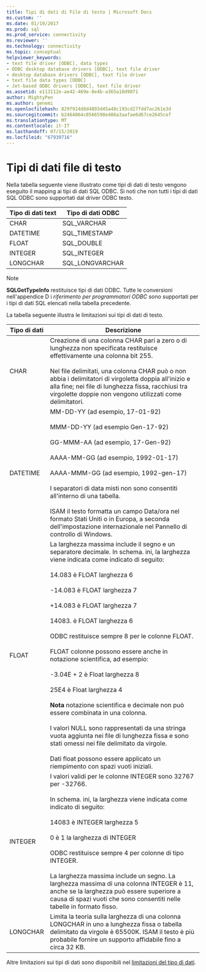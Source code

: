 ```yaml
---
title: Tipi di dati di File di testo | Microsoft Docs
ms.custom: ''
ms.date: 01/19/2017
ms.prod: sql
ms.prod_service: connectivity
ms.reviewer: ''
ms.technology: connectivity
ms.topic: conceptual
helpviewer_keywords:
- text file driver [ODBC], data types
- ODBC desktop database drivers [ODBC], text file driver
- desktop database drivers [ODBC], text file driver
- text file data types [ODBC]
- Jet-based ODBC drivers [ODBC], text file driver
ms.assetid: e113112e-ae42-469e-8e4b-a365a10d9071
author: MightyPen
ms.author: genemi
ms.openlocfilehash: 829f924d8d4893d45a48c193cd27fdd7ac261e3d
ms.sourcegitcommit: b2464064c0566590e486a3aafae6d67ce2645cef
ms.translationtype: MT
ms.contentlocale: it-IT
ms.lasthandoff: 07/15/2019
ms.locfileid: "67939716"
---
```

# <a name="text-file-data-types"></a>Tipi di dati file di testo
Nella tabella seguente viene illustrato come tipi di dati di testo vengono eseguito il mapping ai tipi di dati SQL ODBC. Si noti che non tutti i tipi di dati SQL ODBC sono supportati dal driver ODBC testo.  
  
|Tipo di dati text|Tipo di dati ODBC|  
|--------------------|--------------------|  
|CHAR|SQL_VARCHAR|  
|DATETIME|SQL_TIMESTAMP|  
|FLOAT|SQL_DOUBLE|  
|INTEGER|SQL_INTEGER|  
|LONGCHAR|SQL_LONGVARCHAR|  
  
> [!NOTE]  
>  **SQLGetTypeInfo** restituisce tipi di dati ODBC. Tutte le conversioni nell'appendice D i *riferimento per programmatori ODBC* sono supportati per i tipi di dati SQL elencati nella tabella precedente.  
  
 La tabella seguente illustra le limitazioni sui tipi di dati di testo.  
  
|Tipo di dati|Descrizione|  
|---------------|-----------------|  
|CHAR|Creazione di una colonna CHAR pari a zero o di lunghezza non specificata restituisce effettivamente una colonna bit 255.<br /><br /> Nel file delimitati, una colonna CHAR può o non abbia i delimitatori di virgoletta doppia all'inizio e alla fine; nei file di lunghezza fissa, racchiusi tra virgolette doppie non vengono utilizzati come delimitatori.|  
|DATETIME|MM-DD-YY (ad esempio, 17-01-92)<br /><br /> MMM-DD-YY (ad esempio Gen-17-92)<br /><br /> GG-MMM-AA (ad esempio, 17-Gen-92)<br /><br /> AAAA-MM-GG (ad esempio, 1992-01-17)<br /><br /> AAAA-MMM-GG (ad esempio, 1992-gen-17)<br /><br /> I separatori di data misti non sono consentiti all'interno di una tabella.<br /><br /> ISAM il testo formatta un campo Data/ora nel formato Stati Uniti o in Europa, a seconda dell'impostazione internazionale nel Pannello di controllo di Windows.|  
|FLOAT|La larghezza massima include il segno e un separatore decimale. In schema. ini, la larghezza viene indicata come indicato di seguito:<br /><br /> 14.083 è FLOAT larghezza 6<br /><br /> -14.083 è FLOAT larghezza 7<br /><br /> +14.083 è FLOAT larghezza 7<br /><br /> 14083. è FLOAT larghezza 6<br /><br /> ODBC restituisce sempre 8 per le colonne FLOAT.<br /><br /> FLOAT colonne possono essere anche in notazione scientifica, ad esempio:<br /><br /> -3.04E + 2 è Float larghezza 8<br /><br /> 25E4 è Float larghezza 4<br /><br /> **Nota** notazione scientifica e decimale non può essere combinata in una colonna.<br /><br /> I valori NULL sono rappresentati da una stringa vuota aggiunta nei file di lunghezza fissa e sono stati omessi nei file delimitato da virgole.<br /><br /> Dati float possono essere applicato un riempimento con spazi vuoti iniziali.|  
|INTEGER|I valori validi per le colonne INTEGER sono 32767 per -32766.<br /><br /> In schema. ini, la larghezza viene indicata come indicato di seguito:<br /><br /> 14083 è INTEGER larghezza 5<br /><br /> 0 è 1 la larghezza di INTEGER<br /><br /> ODBC restituisce sempre 4 per colonne di tipo INTEGER.<br /><br /> La larghezza massima include un segno. La larghezza massima di una colonna INTEGER è 11, anche se la larghezza può essere superiore a causa di spazi vuoti che sono consentiti nelle tabelle in formato fisso.|  
|LONGCHAR|Limita la teoria sulla larghezza di una colonna LONGCHAR in uno a lunghezza fissa o tabella delimitato da virgole è 65500K. ISAM il testo è più probabile fornire un supporto affidabile fino a circa 32 KB.|  
  
 Altre limitazioni sui tipi di dati sono disponibili nel [limitazioni del tipo di dati](../../odbc/microsoft/data-type-limitations.md).
